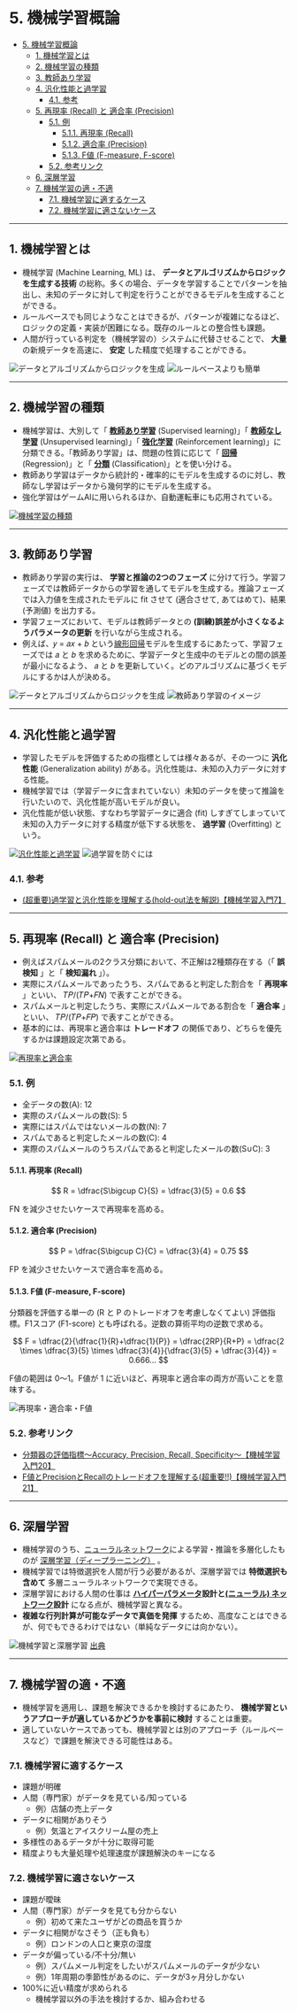 # 5. 機械学習概論

- [5. 機械学習概論](#5-機械学習概論)
  - [1. 機械学習とは](#1-機械学習とは)
  - [2. 機械学習の種類](#2-機械学習の種類)
  - [3. 教師あり学習](#3-教師あり学習)
  - [4. 汎化性能と過学習](#4-汎化性能と過学習)
    - [4.1. 参考](#41-参考)
  - [5. 再現率 (Recall) と 適合率 (Precision)](#5-再現率-recall-と-適合率-precision)
    - [5.1. 例](#51-例)
      - [5.1.1. 再現率 (Recall)](#511-再現率-recall)
      - [5.1.2. 適合率 (Precision)](#512-適合率-precision)
      - [5.1.3. F値 (F-measure, F-score)](#513-f値-f-measure-f-score)
    - [5.2. 参考リンク](#52-参考リンク)
  - [6. 深層学習](#6-深層学習)
  - [7. 機械学習の適・不適](#7-機械学習の適不適)
    - [7.1. 機械学習に適するケース](#71-機械学習に適するケース)
    - [7.2. 機械学習に適さないケース](#72-機械学習に適さないケース)


---


## 1. 機械学習とは

* 機械学習 (Machine Learning, ML) は、 __データとアルゴリズムからロジックを生成する技術__ の総称。多くの場合、データを学習することでパターンを抽出し、未知のデータに対して判定を行うことができるモデルを生成することができる。
* ルールベースでも同じようなことはできるが、パターンが複雑になるほど、ロジックの定義・実装が困難になる。既存のルールとの整合性も課題。
* 人間が行っている判定を（機械学習の）システムに代替させることで、 __大量__ の新規データを高速に、 __安定__ した精度で処理することができる。

![データとアルゴリズムからロジックを生成](./assets/images/logic-generation-with-data-and-algorithm.png)
![ルールベースよりも簡単](./assets/images/it-is-easier-than-rule-based-approaches.png)


---


## 2. 機械学習の種類

* 機械学習は、大別して「 __[教師あり学習](https://www.stat.go.jp/teacher/dl/pdf/c4learn/materials/fourth/dai3.pdf)__ (Supervised learning)」「 __[教師なし学習](https://www.stat.go.jp/teacher/dl/pdf/c4learn/materials/fourth/dai4.pdf)__ (Unsupervised learning)」「 __[強化学習](https://ja.wikipedia.org/wiki/%E5%BC%B7%E5%8C%96%E5%AD%A6%E7%BF%92)__ (Reinforcement learning)」に分類できる。「教師あり学習」は、問題の性質に応じて「 __[回帰](https://ja.wikipedia.org/wiki/%E5%9B%9E%E5%B8%B0%E5%88%86%E6%9E%90)__ (Regression)」と「 __[分類](https://ja.wikipedia.org/wiki/%E5%88%86%E9%A1%9E_(%E7%B5%B1%E8%A8%88%E5%AD%A6))__ (Classification)」とを使い分ける。
* 教師あり学習はデータから統計的・確率的にモデルを生成するのに対し、教師なし学習はデータから幾何学的にモデルを生成する。
* 強化学習はゲームAIに用いられるほか、自動運転車にも応用されている。

<!--
| No. | 大分類 | 小分類 | 概要 | 代表的なアルゴリズム | 活用例 |
| --- | --- | --- | --- | --- | --- |
| 1-1 | 教師あり学習 | 回帰 | 入力データに対して、数値の予測を行う。 | 線形回帰, ロジスティック回帰, ニューラルネットワーク | 売上予測, 電力予測, トラフィック予測 |
| 1-2 | 教師あり学習 | 分類 | 入力データに対して、クラス分類を行う。 | SVM (サポートベクターマシン), 決定木 | 画像分類, 不正検知, スパムフィルター |
| 2 | 教師なし学習 | - | 似ているクラスタに分類する (クラスタリング) | K-means, 主成分分析 | レコメンド, 類似検索, 顧客セグメンテーション |
| 3 | 強化学習 | - | 環境に対して、取るべき行動を決定する。 | Q学習, DQN | 対戦ゲーム, ロボット制御 |
-->

[![機械学習の種類](./assets/images/types-of-machine-learning.png)](./assets/images/types-of-machine-learning.png)


---


## 3. 教師あり学習

* 教師あり学習の実行は、 __学習と推論の2つのフェーズ__ に分けて行う。学習フェーズでは教師データからの学習を通してモデルを生成する。推論フェーズでは入力値を生成されたモデルに fit させて (適合させて, あてはめて)、結果 (予測値) を出力する。
* 学習フェーズにおいて、モデルは教師データとの __(訓練)誤差が小さくなるようパラメータの更新__ を行いながら生成される。
* 例えば、𝑦 = 𝑎𝑥 + 𝑏 という[線形回帰](https://ja.wikipedia.org/wiki/%E7%B7%9A%E5%BD%A2%E5%9B%9E%E5%B8%B0)モデルを生成するにあたって、学習フェーズでは 𝑎 と 𝑏 を求めるために、学習データと生成中のモデルとの間の誤差が最小になるよう、 𝑎 と 𝑏 を更新していく。どのアルゴリズムに基づくモデルにするかは人が決める。

![データとアルゴリズムからロジックを生成](./assets/images/logic-generation-with-data-and-algorithm.png)
![教師あり学習のイメージ](./assets/images/an-image-of-supervised-learning.png)


---


## 4. 汎化性能と過学習

* 学習したモデルを評価するための指標としては様々あるが、その一つに __汎化性能__ (Generalization ability) がある。汎化性能は、未知の入力データに対する性能。
* 機械学習では（学習データに含まれていない）未知のデータを使って推論を行いたいので、汎化性能が高いモデルが良い。
* 汎化性能が低い状態、すなわち学習データに適合 (fit) しすぎてしまっていて未知の入力データに対する精度が低下する状態を、 __過学習__ (Overfitting) という。

[![汎化性能と過学習](./assets/images/overfitting-and-generalization-ability-00001.png)](./assets/images/overfitting-and-generalization-ability-00001.png)
![過学習を防ぐには](./assets/images/overfitting-and-generalization-ability-00002.png)

### 4.1. 参考

* [(超重要)過学習と汎化性能を理解する(hold-out法を解説)【機械学習入門7】](https://datawokagaku.com/holdout/)

---


## 5. 再現率 (Recall) と 適合率 (Precision)

* 例えばスパムメールの2クラス分類において、不正解は2種類存在する（「 __誤検知__ 」と「 __検知漏れ__ 」）。
* 実際にスパムメールであったうち、スパムであると判定した割合を「 __再現率__ 」といい、 𝑇𝑃/(𝑇𝑃+𝐹𝑁) で表すことができる。
* スパムメールと判定したうち、実際にスパムメールである割合を「 __適合率__ 」といい、 𝑇𝑃/(𝑇𝑃+𝐹𝑃) で表すことができる。
* 基本的には、再現率と適合率は __トレードオフ__ の関係であり、どちらを優先するかは課題設定次第である。

<!--
| (混同行列) | 判定 "スパムである" | 判定 "スパムではない" |
| -- | -- | -- |
| データ "実際のスパムメール" | True Positive ( __TP__ ): 実際にスパムであり、それを __正しく__ 判定 | False Negative ( __FN__ ): 実際はスパムであるが、スパムではないと __誤って__ 判定 = __検知漏れ__ |
| データ "実際にスパムではないメール" | False Positive ( __FP__ ): 実際はスパムではないが、スパムであると __誤って__ 判定 = __誤検知__ | True Negative ( __TN__ ): 実際はスパムではなく、それを __正しく__ 判定 |
-->

[![再現率と適合率](./assets/images/precision-and-recall-00001.png)](./assets/images/precision-and-recall-00001.png)

### 5.1. 例

* 全データの数(A): 12
* 実際のスパムメールの数(S): 5
* 実際にはスパムではないメールの数(N): 7
* スパムであると判定したメールの数(C): 4
* 実際のスパムメールのうちスパムであると判定したメールの数(S∪C): 3

#### 5.1.1. 再現率 (Recall)

$$
R = \dfrac{S\bigcup C}{S}
  = \dfrac{3}{5}
  = 0.6
$$

FN を減少させたいケースで再現率を高める。

#### 5.1.2. 適合率 (Precision)

$$
P = \dfrac{S\bigcup C}{C}
  = \dfrac{3}{4}
  = 0.75
$$

FP を減少させたいケースで適合率を高める。

#### 5.1.3. F値 (F-measure, F-score)

分類器を評価する単一の (R と P のトレードオフを考慮しなくてよい) 評価指標。F1スコア (F1-score) とも呼ばれる。逆数の算術平均の逆数で求める。

$$
F = \dfrac{2}{\dfrac{1}{R}+\dfrac{1}{P}}
  = \dfrac{2RP}{R+P}
  = \dfrac{2 \times \dfrac{3}{5} \times \dfrac{3}{4}}{\dfrac{3}{5} + \dfrac{3}{4}}
  = 0.666...
$$

F値の範囲は 0〜1。F値が 1 に近いほど、再現率と適合率の両方が高いことを意味する。

![再現率・適合率・F値](./assets/images/precision-and-recall-00002.png)

### 5.2. 参考リンク

* [分類器の評価指標〜Accuracy, Precision, Recall, Specificity〜【機械学習入門20】](https://datawokagaku.com/classifier_metrics1/)
* [F値とPrecisionとRecallのトレードオフを理解する(超重要!!)【機械学習入門21】](https://datawokagaku.com/f1score/)


---


## 6. 深層学習

* 機械学習のうち、[ニューラルネットワーク](https://ja.wikipedia.org/wiki/%E3%83%8B%E3%83%A5%E3%83%BC%E3%83%A9%E3%83%AB%E3%83%8D%E3%83%83%E3%83%88%E3%83%AF%E3%83%BC%E3%82%AF)による学習・推論を多層化したものが [深層学習（ディープラーニング）](https://ja.wikipedia.org/wiki/%E3%83%87%E3%82%A3%E3%83%BC%E3%83%97%E3%83%A9%E3%83%BC%E3%83%8B%E3%83%B3%E3%82%B0) 。
* 機械学習では特徴選択を人間が行う必要があるが、深層学習では __特徴選択も含めて__ 多層ニューラルネットワークで実現できる。
* 深層学習における人間の仕事は __[ハイパーパラメータ](https://ja.wikipedia.org/wiki/%E3%83%8F%E3%82%A4%E3%83%91%E3%83%BC%E3%83%91%E3%83%A9%E3%83%A1%E3%83%BC%E3%82%BF)設計と[(ニューラル) ネットワーク](https://ja.wikipedia.org/wiki/%E3%83%8B%E3%83%A5%E3%83%BC%E3%83%A9%E3%83%AB%E3%83%8D%E3%83%83%E3%83%88%E3%83%AF%E3%83%BC%E3%82%AF)設計__ になる点が、機械学習と異なる。
* __複雑な行列計算が可能なデータで真価を発揮__ するため、高度なことはできるが、何でもできるわけではない（単純なデータには向かない）。

![機械学習と深層学習](./assets/images/machine-learning-and-deep-learning.png)
[出典](https://semiengineering.com/deep-learning-spreads/)


---


## 7. 機械学習の適・不適

* 機械学習を適用し、課題を解決できるかを検討するにあたり、 __機械学習というアプローチが適しているかどうかを事前に検討__ することは重要。
* 適していないケースであっても、機械学習とは別のアプローチ（ルールベースなど）で課題を解決できる可能性はある。

### 7.1. 機械学習に適するケース

* 課題が明確
* 人間（専門家）がデータを見ている/知っている
    - 例）店舗の売上データ
* データに相関がありそう
    - 例）気温とアイスクリーム屋の売上
* 多様性のあるデータが十分に取得可能
* 精度よりも大量処理や処理速度が課題解決のキーになる

### 7.2. 機械学習に適さないケース

* 課題が曖昧
* 人間（専門家）がデータを見ても分からない
    - 例）初めて来たユーザがどの商品を買うか
* データに相関がなさそう（正も負も）
    - 例）ロンドンの人口と東京の湿度
* データが偏っている/不十分/無い
    - 例）スパムメール判定をしたいがスパムメールのデータが少ない
    - 例）1年周期の季節性があるのに、データが3ヶ月分しかない
* 100%に近い精度が求められる
    - 機械学習以外の手法を検討するか、組み合わせる
